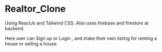 # Realtor_Clone

Using ReactJs and Tailwind CSS. 
Also uses firebase and firestore at backend.

Here user can Sign up or Login , and make their own listing for renting a house or selling a house.

